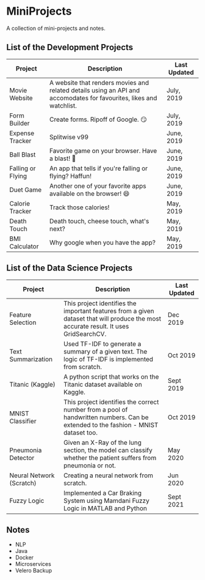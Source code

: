 # MiniProjects

A collection of mini-projects and notes. 

## List of the Development Projects

| Project                  | Description | Last Updated |
| ---------------------- | ------------------- | ------------------- |
| Movie Website | A website that renders movies and related details using an API and accomodates for favourites, likes and watchlist. | July, 2019 |
| Form Builder | Create forms. Ripoff of Google. 😏 | July, 2019 |
| Expense Tracker | Splitwise v99 | June, 2019 |
| Ball Blast | Favorite game on your browser. Have a blast! 🥳 | June, 2019 |
| Falling or Flying | An app that tells if you're falling or flying? Haffun! | June, 2019 |
| Duet Game | Another one of your favorite apps available on the browser! 😄 | June, 2019 |
| Calorie Tracker | Track those calories! | May, 2019 |
| Death Touch | Death touch, cheese touch, what's next? | May, 2019 |
| BMI Calculator | Why google when you have the app? | May, 2019 |

## List of the Data Science Projects

| Project                  | Description | Last Updated |
| ---------------------- | ------------------- | ------------------- |
| Feature Selection | This project identifies the important features from a given dataset that will produce the most accurate result. It uses GridSearchCV. | Dec 2019 |
| Text Summarization | Used TF-IDF to generate a summary of a given text. The logic of TF-IDF is implemented from scratch. | Oct 2019 |
| Titanic (Kaggle) | A python script that works on the Titanic dataset available on Kaggle. | Sept 2019 | 
| MNIST Classifier | This project identifies the correct number from a pool of handwritten numbers. Can be extended to the fashion - MNIST dataset too. | Oct 2019 |
| Pneumonia Detector | Given an X-Ray of the lung section, the model can classify whether the patient suffers from pneumonia or not. | May 2020 |
| Neural Network (Scratch) | Creating a neural network from scratch. | Jun 2020 |
| Fuzzy Logic | Implemented a Car Braking System using Mamdani Fuzzy Logic in MATLAB and Python | Sept 2021 |


## Notes

- NLP
- Java
- Docker
- Microservices
- Velero Backup
